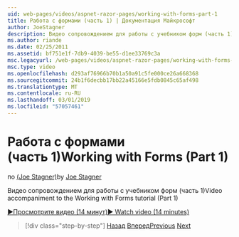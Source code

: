 ```yaml
---
uid: web-pages/videos/aspnet-razor-pages/working-with-forms-part-1
title: Работа с формами (часть 1) | Документация Майкрософт
author: JoeStagner
description: Видео сопровождением для работы с учебником форм (часть 1)
ms.author: riande
ms.date: 02/25/2011
ms.assetid: bf751e1f-7db9-4039-be55-d1ee33769c3a
msc.legacyurl: /web-pages/videos/aspnet-razor-pages/working-with-forms-part-1
msc.type: video
ms.openlocfilehash: d293af76966b70b1a50a91c5fe000ce26a668368
ms.sourcegitcommit: 24b1f6decbb17bb22a45166e5fdb0845c65af498
ms.translationtype: MT
ms.contentlocale: ru-RU
ms.lasthandoff: 03/01/2019
ms.locfileid: "57057461"
---
```

<a name="working-with-forms-part-1"></a><span data-ttu-id="a6846-103">Работа с формами (часть 1)</span><span class="sxs-lookup"><span data-stu-id="a6846-103">Working with Forms (Part 1)</span></span>
====================
<span data-ttu-id="a6846-104">по [(Joe Stagner)](https://github.com/JoeStagner)</span><span class="sxs-lookup"><span data-stu-id="a6846-104">by [Joe Stagner](https://github.com/JoeStagner)</span></span>

<span data-ttu-id="a6846-105">Видео сопровождением для работы с учебником форм (часть 1)</span><span class="sxs-lookup"><span data-stu-id="a6846-105">Video accompaniment to the Working with Forms tutorial (Part 1)</span></span>

[<span data-ttu-id="a6846-106">&#9654;Просмотрите видео (14 минут)</span><span class="sxs-lookup"><span data-stu-id="a6846-106">&#9654; Watch video (14 minutes)</span></span>](https://channel9.msdn.com/Blogs/ASP-NET-Site-Videos/working-with-forms-part-1)

> [!div class="step-by-step"]
> <span data-ttu-id="a6846-107">[Назад](creating-a-consistent-look-part-2.md)
> [Вперед](working-with-forms-part-2.md)</span><span class="sxs-lookup"><span data-stu-id="a6846-107">[Previous](creating-a-consistent-look-part-2.md)
[Next](working-with-forms-part-2.md)</span></span>
